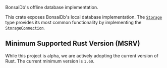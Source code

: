 BonsaiDb's offline database implementation.

This crate exposes BonsaiDb's local database implementation. The
[`Storage`]($storage-type$) type provides its most common functionality by
implementing the [`StorageConnection`]($storage-connection-trait$).

## Minimum Supported Rust Version (MSRV)

While this project is alpha, we are actively adopting the current version of
Rust. The current minimum version is `1.60`.
